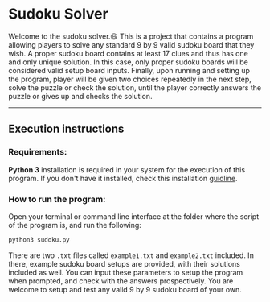 # Sudoku Solver

Welcome to the sudoku solver.:smiley: This is a project that contains a program allowing players to solve any standard 9 by 9 valid sudoku board that they wish. A proper sudoku board contains at least 17 clues and thus has one and only unique solution. In this case, only proper sudoku boards will be considered valid setup board inputs. Finally, upon running and setting up the program, player will be given two choices repeatedly in the next step, solve the puzzle or check the solution, until the player correctly answers the puzzle or gives up and checks the solution.

---
## Execution instructions
### Requirements:

**Python 3** installation is required in your system for the execution of this program. If you don't have it installed, check this installation [guidline](https://realpython.com/installing-python/).

### How to run the program:
Open your terminal or command line interface at the folder where the script of the program is, and run the following:
```bash
python3 sudoku.py
```
There are two `.txt` files called `example1.txt` and `example2.txt` included. In there, example sudoku board setups are provided, with their solutions included as well. You can input these parameters to setup the program when prompted, and check with the answers prospectively. You are welcome to setup and test any valid 9 by 9 sudoku board of your own.

